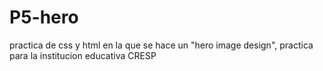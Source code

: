 # P5-hero
practica de css y html en la que se hace un "hero image design", practica para la institucion educativa CRESP
